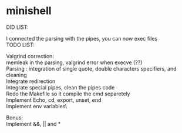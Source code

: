 # minishell

DID LIST:

I connected the parsing with the pipes, you can now exec files\
TODO LIST:

Valgrind correction:\
memleak in the parsing, valgrind error when execve (??)\
Parsing : integration of single quote, double characters specifiers, and cleaning\
Integrate redirection\
Integrate special pipes, clean the pipes code\
Redo the Makefile so it compile the cmd separetely\
Implement Echo, cd, export, unset, end\
Implement env variables\

Bonus:\
Implement &&, || and *
